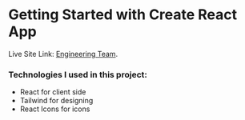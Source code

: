 # Getting Started with Create React App

Live Site Link: [Engineering Team](https://choosing-engineers.netlify.app/).

### Technologies I used in this project:

- React for client side
- Tailwind for designing
- React Icons for icons


